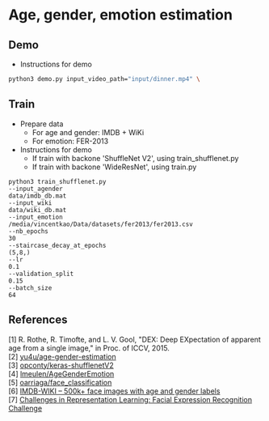 # Age, gender, emotion estimation
## Demo

* Instructions for demo
```sh
python3 demo.py input_video_path="input/dinner.mp4" \
```

## Train
* Prepare data
  * For age and gender: IMDB + WiKi
  * For emotion: FER-2013
* Instructions for demo
  * If train with backone 'ShuffleNet V2', using train_shufflenet.py
  * If train with backone 'WideResNet', using train.py
```
python3 train_shufflenet.py
--input_agender
data/imdb_db.mat
--input_wiki
data/wiki_db.mat
--input_emotion
/media/vincentkao/Data/datasets/fer2013/fer2013.csv
--nb_epochs
30
--staircase_decay_at_epochs
(5,8,)
--lr
0.1
--validation_split
0.15
--batch_size
64
```

## References
[1] R. Rothe, R. Timofte, and L. V. Gool, "DEX: Deep EXpectation of apparent age from a single image," in Proc. of ICCV, 2015.  
[2] [yu4u/age-gender-estimation](https://github.com/yu4u/age-gender-estimation)  
[3] [opconty/keras-shufflenetV2](https://github.com/opconty/keras-shufflenetV2)  
[4] [lmeulen/AgeGenderEmotion](https://github.com/lmeulen/AgeGenderEmotion)  
[5] [oarriaga/face_classification](https://github.com/oarriaga/face_classification)  
[6] [IMDB-WIKI – 500k+ face images with age and gender labels](https://data.vision.ee.ethz.ch/cvl/rrothe/imdb-wiki/)  
[7] [Challenges in Representation Learning: Facial Expression Recognition Challenge](https://www.kaggle.com/c/challenges-in-representation-learning-facial-expression-recognition-challenge)  
